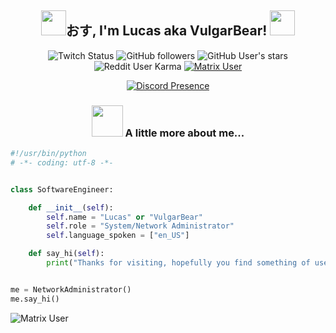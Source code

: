 <div align=center>
<h2><img width=40px src="https://i.imgur.com/nXBwU2v.gif">おす, I'm Lucas aka VulgarBear! <img width=40px src="https://i.imgur.com/PxQjiCO.gif"></h2>
</em></p>

![Twitch Status](https://img.shields.io/twitch/status/vulgarbear)
![GitHub followers](https://img.shields.io/github/followers/VulgarBear?style=social)
![GitHub User's stars](https://img.shields.io/github/stars/vulgarbear?style=social)
![Reddit User Karma](https://img.shields.io/reddit/user-karma/combined/vulgarbear)
[![Matrix User](https://matrix.to/img/matrix-badge.svg)](https://matrix.to/#/@vulgarbear:matrix.org)

[![Discord Presence](https://lanyard.kyrie25.me/api/101808227385098240?theme=dark&animated=true&imgStyle=square)](https://discord.com/users/101808227385098240)

### <img src="https://i.imgur.com/ohSpxQH.gif" width="50"> A little more about me...
</div>

```python
#!/usr/bin/python
# -*- coding: utf-8 -*-


class SoftwareEngineer:

    def __init__(self):
        self.name = "Lucas" or "VulgarBear"
        self.role = "System/Network Administrator"
        self.language_spoken = ["en_US"]

    def say_hi(self):
        print("Thanks for visiting, hopefully you find something of use.")


me = NetworkAdministrator()
me.say_hi()
```

![Matrix User](https://matrix.to/#/@vulgarbear:matrix.org)
